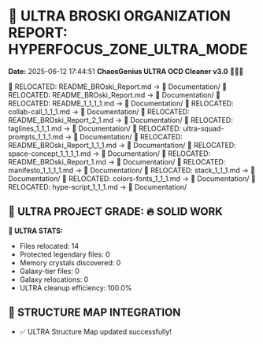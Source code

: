 # 🌌 ULTRA BROSKI ORGANIZATION REPORT: HYPERFOCUS_ZONE_ULTRA_MODE
**Date:** 2025-06-12 17:44:51
**ChaosGenius ULTRA OCD Cleaner v3.0** 🧠💜🌌

📁 RELOCATED: README_BROski_Report.md → 📝 Documentation/
📁 RELOCATED: README_BROski_Report.md → 📝 Documentation/
📁 RELOCATED: README_1_1_1_1.md → 📝 Documentation/
📁 RELOCATED: collab-call_1_1_1.md → 📝 Documentation/
📁 RELOCATED: README_BROski_Report_2_1.md → 📝 Documentation/
📁 RELOCATED: taglines_1_1_1.md → 📝 Documentation/
📁 RELOCATED: ultra-squad-prompts_1_1_1.md → 📝 Documentation/
📁 RELOCATED: README_BROski_Report_1_1_1.md → 📝 Documentation/
📁 RELOCATED: space-concept_1_1_1_1.md → 📝 Documentation/
📁 RELOCATED: README_BROski_Report_1.md → 📝 Documentation/
📁 RELOCATED: manifesto_1_1_1_1.md → 📝 Documentation/
📁 RELOCATED: stack_1_1_1.md → 📝 Documentation/
📁 RELOCATED: colors-fonts_1_1_1.md → 📝 Documentation/
📁 RELOCATED: hype-script_1_1_1.md → 📝 Documentation/

## 🌌 ULTRA PROJECT GRADE: 🔥 SOLID WORK
**🧠 ULTRA STATS:**
- Files relocated: 14
- Protected legendary files: 0
- Memory crystals discovered: 0
- Galaxy-tier files: 0
- Galaxy relocations: 0
- ULTRA cleanup efficiency: 100.0%

## 🔄 STRUCTURE MAP INTEGRATION
- ✅ ULTRA Structure Map updated successfully!